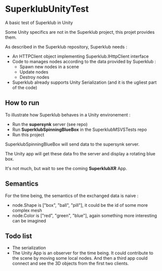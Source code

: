 # SuperklubUnityTest

A basic test of Superklub in Unity

Some Unity specifics are not in the Superklub project, this projet provides them.

As described in the Superklub repository, Superklub needs :
* An HTTPClient object implementing Superklub.IHttpClient interface
* Code to manages nodes according to the data provided by Superklub :
  * Spawn new nodes in a scene
  * Update nodes
  * Destroy nodes
* Superklub already supports Unity Serialization (and it is the ugliest part of the code)

## How to run

To illustrate how Superklub behaves in a Unity environement :
* Run the **supersynk** server (see repo)
* Run **SuperklubSpinningBlueBox** in the SuperklubMSVSTests repo
* Run this project

SuperklubSpinningBlueBox will send data to the supersynk server.

The Unity app will get these data fro the server and display a rotating blue box.

It's not much, but wait to see the coming **SuperklubXR** App.

## Semantics

For the time being, the semantics of the exchanged data is naive :

* node.Shape is ["box", "ball", "pill"], it could be the id of some more complex mesh
* node.Color is ["red", "green", "blue"], again something more interesting can be imagined

## Todo list
* The serialization
* The Unity App is an observer for the time being. It could contribute
  to the scene by moving some local nodes. And then a third app could connect
  and see the 3D objects from the first two clients.
